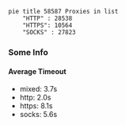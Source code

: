 
```mermaid
pie title 58587 Proxies in list
    "HTTP" : 28538
    "HTTPS": 10564
    "SOCKS" : 27823
```

### Some Info
#### Average Timeout

- mixed: 3.7s
- http: 2.0s
- https: 8.1s
- socks: 5.6s